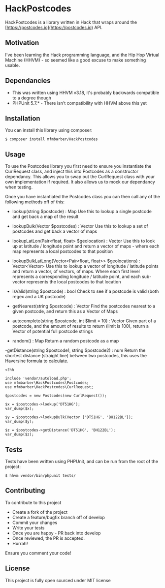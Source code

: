 # HackPostcodes #

HackPostcodes is a library written in Hack that wraps around the [https://postcodes.io](https://postcodes.io) API.

## Motivation ##
I've been learning the Hack programming language, and the Hip Hop Virtual Machine (HHVM) - so seemed like a good excuse to make something usable.

## Dependancies ##

- This was written using HHVM v3.18, it's probably backwards compatible to a degree though
- PHPUnit 5.7.* - There isn't compatibility with HHVM above this yet


## Installation ##

You can install this library using composer:
```
$ composer install mfmbarber/HackPostcodes
```

## Usage ##

To use the Postcodes library you first need to ensure you instantiate the CurlRequest class, and inject this into Postcodes as a constructor dependancy.
This allows you to swap out the CurlRequest class with your own implementation if required. It also allows us to mock our dependancy when testing.

Once you have instantiated the Postcodes class you can then call any of the following methods off of this:

- lookup(string $postcode) : Map
Use this to lookup a single postcode and get back a map of the result

- lookupBulk(Vector<string> $postcodes) : Vector<Map>
Use this to lookup a set of postcodes and get back a vector of maps

- lookupLatLon(Pair<float, float> $geolocation) : Vector<maps>
Use this to look up at latitude / longitude point and return a vector of maps - where each map represents a local postcodes to that position

- lookupBulkLatLong(Vector<Pair<float, float>> $geolocations) : Vector<Vector<Map>>
Use this to lookup a vector of longitude / latitude points and return a vector, of vectors, of maps. Where each first level represents a corresponding longitude / latitude point, and each sub-vector represents the local postcodes to that location

- isValid(string $postcode) : bool
Check to see if a postcode is valid (both regex and a UK postcode)

- getNearest(string $postcode) : Vector<Map>
Find the postcodes nearest to a given postcode, and return this as a Vector of Maps

- autocomplete(string $postcode, int $limit = 10) : Vector<string>
Given part of a postcode, and the amount of results to return (limit is 100), return a Vector of potential full postcode strings

- random() : Map
Return a random postcode as a map

-getDistance(string $postcode1, string $postcode2) : num
Return the shortest distance (straight line) between two postcodes, this uses the Haversine formula to calculate.


```
<?hh

include 'vendor/autoload.php';
use mfmbarber\HackPostcodes\Postcodes;
use mfmbarber\HackPostcodes\CurlRequest;

$postcodes = new Postcodes(new CurlRequest());

$x = $postcodes->lookup('DT51HG');
var_dump($x);

$y = $postcodes->lookupBulk(Vector {'DT51HG', 'BH122BL'});
var_dump($y);

$z = $postcodes->getDistance('DT51HG', 'BH122BL');
var_dump($z);
```

## Tests ##

Tests have been written using PHPUnit, and can be run from the root of the project:
```
$ hhvm vendor/bin/phpunit tests/
```

## Contributing ##

To contribute to this project

- Create a fork of the project
- Create a feature/bugfix branch off of develop
- Commit your changes
- Write your tests
- Once you are happy - PR back into develop
- Once reviewed, the PR is accepted.
- Hurrah!

Ensure you comment your code!

## License ##
This project is fully open sourced under MIT license
